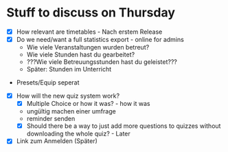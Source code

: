 # Stuff to discuss on Thursday

- [x] How relevant are timetables - Nach erstem Release
- [x] Do we need/want a full statistics export - online for admins
  - Wie viele Veranstaltungen wurden betreut?
  - Wie viele Stunden hast du gearbeitet?
  - ???Wie viele Betreuungsstunden hast du geleistet???
  - Später: Stunden im Unterricht
- Presets/Equip seperat
- [x] How will the new quiz system work?
  - [x] Multiple Choice or how it was? - how it was
  - ungültig machen einer umfrage
  - reminder senden
  - [x] Should there be a way to just add more questions to quizzes without downloading the whole quiz? - Later
- [x] Link zum Anmelden (Später)